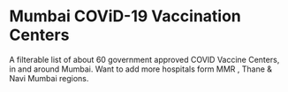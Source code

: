 # Mumbai COViD-19 Vaccination Centers
A filterable list of about 60 government approved COVID Vaccine Centers, in and around Mumbai. Want to add more hospitals form MMR , Thane & Navi Mumbai regions. 
